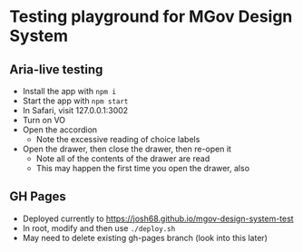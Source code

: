 # Testing playground for MGov Design System

## Aria-live testing

- Install the app with `npm i`
- Start the app with `npm start`
- In Safari, visit 127.0.0.1:3002
- Turn on VO
- Open the accordion
  - Note the excessive reading of choice labels
- Open the drawer, then close the drawer, then re-open it
  - Note all of the contents of the drawer are read
  - This may happen the first time you open the drawer, also

## GH Pages

- Deployed currently to https://josh68.github.io/mgov-design-system-test
- In root, modify and then use `./deploy.sh`
- May need to delete existing gh-pages branch (look into this later)
